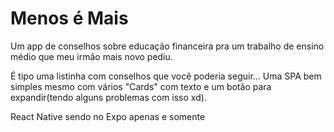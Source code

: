 # Menos é Mais

Um app de conselhos sobre educação financeira pra um trabalho de ensino médio que meu irmão mais novo pediu.

É tipo uma listinha com conselhos que você poderia seguir...
Uma SPA bem simples mesmo com vários "Cards" com texto e um botão para expandir(tendo alguns problemas com isso xd).

React Native sendo no Expo apenas e somente
